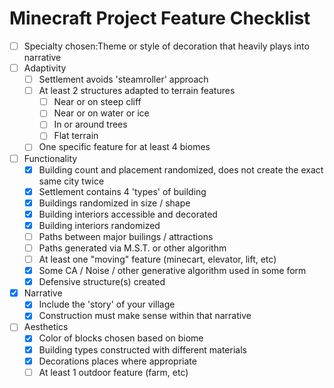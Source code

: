 # Minecraft Project Feature Checklist

- [ ] Specialty chosen:Theme or style of decoration that heavily plays into narrative
- [ ] Adaptivity
  - [ ] Settlement avoids 'steamroller' approach
  - [ ] At least 2 structures adapted to terrain features
    - [ ] Near or on steep cliff
    - [ ] Near or on water or ice
    - [ ] In or around trees
    - [ ] Flat terrain
  - [ ] One specific feature for at least 4 biomes
- [ ] Functionality
  - [x] Building count and placement randomized, does not create the exact same city twice
  - [x] Settlement contains 4 'types' of building
  - [x] Buildings randomized in size / shape
  - [x] Building interiors accessible and decorated
  - [x] Building interiors randomized
  - [ ] Paths between major builings / attractions
  - [ ] Paths generated via M.S.T. or other algorithm
  - [ ] At least one "moving" feature (minecart, elevator, lift, etc)
  - [x] Some CA / Noise / other generative algorithm used in some form
  - [x] Defensive structure(s) created
- [x] Narrative
  - [x] Include the 'story' of your village
  - [x] Construction must make sense within that narrative
- [ ] Aesthetics
  - [x] Color of blocks chosen based on biome
  - [x] Building types constructed with different materials
  - [x] Decorations places where appropriate
  - [ ] At least 1 outdoor feature (farm, etc)
